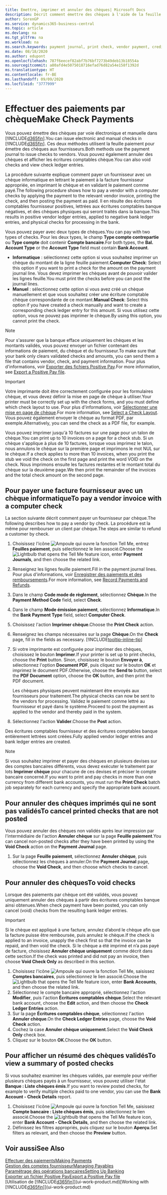 ```yaml
---
title: Emettre, imprimer et annuler des chèques| Microsoft Docs
description: Décrit comment émettre des chèques à l'aide de la feuille paiement, imprimer des chèques, et annuler ou afficher les écritures comptables chèque dans Business Central.
author: SorenGP
ms.service: dynamics365-business-central
ms.topic: article
ms.devlang: na
ms.tgt_pltfrm: na
ms.workload: na
ms.search.keywords: payment journal, print check, vendor payment, creditor, debt, balance due, AP
ms.date: 08/18/2020
ms.author: edupont
ms.openlocfilehash: 787f6eecef82abf7b76bf7273b49deb13b18554a
ms.sourcegitcommit: a80afd4e5075018716efad76d82a54e158f1392d
ms.translationtype: HT
ms.contentlocale: fr-BE
ms.lasthandoff: 09/09/2020
ms.locfileid: "3777999"
---
```

# <a name="make-check-payments"></a><span data-ttu-id="32e84-103">Effectuer des paiements par chèque</span><span class="sxs-lookup"><span data-stu-id="32e84-103">Make Check Payments</span></span>

<span data-ttu-id="32e84-104">Vous pouvez émettre des chèques par voie électronique et manuelle dans [!INCLUDE[d365fin](includes/d365fin_md.md)].</span><span class="sxs-lookup"><span data-stu-id="32e84-104">You can issue electronic and manual checks in [!INCLUDE[d365fin](includes/d365fin_md.md)].</span></span> <span data-ttu-id="32e84-105">Ces deux méthodes utilisent la feuille paiement pour émettre des chèques aux fournisseurs.</span><span class="sxs-lookup"><span data-stu-id="32e84-105">Both methods use the payment journal to issue checks to vendors.</span></span> <span data-ttu-id="32e84-106">Vous pouvez également annuler des chèques et afficher les écritures comptables chèque.</span><span class="sxs-lookup"><span data-stu-id="32e84-106">You can also void checks and view check ledger entries.</span></span>

<span data-ttu-id="32e84-107">La procédure suivante explique comment payer un fournisseur avec un chèque informatique en lettrant le paiement à la facture fournisseur appropriée, en imprimant le chèque et en validant le paiement comme payé.</span><span class="sxs-lookup"><span data-stu-id="32e84-107">The following procedure shows how to pay a vendor with a computer checks by applying the payment to the relevant vendor invoice, printing the check, and then posting the payment as paid.</span></span> <span data-ttu-id="32e84-108">Il en résulte des écritures comptables fournisseur positives, lettrées aux écritures comptables banque négatives, et des chèques physiques qui seront traités dans la banque.</span><span class="sxs-lookup"><span data-stu-id="32e84-108">This results in positive vendor ledger entries, applied to negative bank ledger entries, and physical checks for processing in the bank.</span></span>

<span data-ttu-id="32e84-109">Vous pouvez payer avec deux types de chèques.</span><span class="sxs-lookup"><span data-stu-id="32e84-109">You can pay with two types of checks.</span></span> <span data-ttu-id="32e84-110">Pour les deux types, le champ **Type compte contrepartie** ou **Type compte** doit contenir **Compte bancaire**.</span><span class="sxs-lookup"><span data-stu-id="32e84-110">For both types, the **Bal. Account Type** or the **Account Type** field must contain **Bank Account**.</span></span>

- <span data-ttu-id="32e84-111">**Informatique** : sélectionnez cette option si vous souhaitez imprimer un chèque du montant de la ligne feuille paiement.</span><span class="sxs-lookup"><span data-stu-id="32e84-111">**Computer Check**: Select this option if you want to print a check for the amount on the payment journal line.</span></span> <span data-ttu-id="32e84-112">Vous devez imprimer les chèques avant de pouvoir valider les lignes feuille.</span><span class="sxs-lookup"><span data-stu-id="32e84-112">You must print the checks before you can post the journal lines.</span></span>
- <span data-ttu-id="32e84-113">**Manuel** : sélectionnez cette option si vous avez créé un chèque manuellement et que vous souhaitez créer une écriture comptable chèque correspondante de ce montant.</span><span class="sxs-lookup"><span data-stu-id="32e84-113">**Manual Check**: Select this option if you have created a check manually and want to create a corresponding check ledger entry for this amount.</span></span> <span data-ttu-id="32e84-114">Si vous utilisez cette option, vous ne pouvez pas imprimer le chèque.</span><span class="sxs-lookup"><span data-stu-id="32e84-114">By using this option, you cannot print the check.</span></span>

> [!NOTE]  
> <span data-ttu-id="32e84-115">Pour s'assurer que la banque efface uniquement les chèques et les montants validés, vous pouvez envoyer un fichier contenant des informations de paiement, du chèque et du fournisseur.</span><span class="sxs-lookup"><span data-stu-id="32e84-115">To make sure that your bank only clears validated checks and amounts, you can send them a file that contains vendor, check, and payment information.</span></span> <span data-ttu-id="32e84-116">Pour plus d'informations, voir [Exporter des fichiers Positive Pay](finance-how-positive-pay.md).</span><span class="sxs-lookup"><span data-stu-id="32e84-116">For more information, see [Export a Positive Pay file](finance-how-positive-pay.md).</span></span>

> [!IMPORTANT]
> <span data-ttu-id="32e84-117">Votre imprimante doit être correctement configurée pour les formulaires chèque, et vous devez définir la mise en page de chèque à utiliser.</span><span class="sxs-lookup"><span data-stu-id="32e84-117">Your printer must be correctly set up with the check forms, and you must define which check layout to use.</span></span> <span data-ttu-id="32e84-118">Pour plus d'informations, voir [Sélectionner une mise en page de chèque](finance-how-define-check-layouts.md).</span><span class="sxs-lookup"><span data-stu-id="32e84-118">For more information, see [Select a Check Layout](finance-how-define-check-layouts.md).</span></span> <span data-ttu-id="32e84-119">Vous pouvez également envoyer le chèque au format PDF, par exemple.</span><span class="sxs-lookup"><span data-stu-id="32e84-119">Alternatively, you can send the check as a PDF file, for example.</span></span>  

<span data-ttu-id="32e84-120">Vous pouvez imprimer jusqu'à 10 factures sur une page pour un talon de chèque.</span><span class="sxs-lookup"><span data-stu-id="32e84-120">You can print up to 10 invoices on a page for a check stub.</span></span> <span data-ttu-id="32e84-121">Si un chèque s'applique à plus de 10 factures, lorsque vous imprimez le talon, nous annulons le chèque sur la première page et imprimons le mot NUL sur le chèque.</span><span class="sxs-lookup"><span data-stu-id="32e84-121">If a check applies to more than 10 invoices, when you print the stub we void the check on the first page and print the word VOID on the check.</span></span> <span data-ttu-id="32e84-122">Nous imprimons ensuite les factures restantes et le montant total du chèque sur la deuxième page.</span><span class="sxs-lookup"><span data-stu-id="32e84-122">We then print the remainder of the invoices and the total check amount on the second page.</span></span>

## <a name="to-pay-a-vendor-invoice-with-a-computer-check"></a><span data-ttu-id="32e84-123">Pour payer une facture fournisseur avec un chèque informatique</span><span class="sxs-lookup"><span data-stu-id="32e84-123">To pay a vendor invoice with a computer check</span></span>
<span data-ttu-id="32e84-124">La section suivante décrit comment payer un fournisseur par chèque.</span><span class="sxs-lookup"><span data-stu-id="32e84-124">The following describes how to pay a vendor by check.</span></span> <span data-ttu-id="32e84-125">La procédure est la même pour rembourser un client par chèque.</span><span class="sxs-lookup"><span data-stu-id="32e84-125">The steps are similar to refund a customer by check.</span></span>

1. <span data-ttu-id="32e84-126">Choisissez l'icône ![Ampoule qui ouvre la fonction Tell Me](media/ui-search/search_small.png "Dites-moi ce que vous voulez faire"), entrez **Feuilles paiement**, puis sélectionnez le lien associé.</span><span class="sxs-lookup"><span data-stu-id="32e84-126">Choose the ![Lightbulb that opens the Tell Me feature](media/ui-search/search_small.png "Tell me what you want to do") icon, enter **Payment Journals**, and then choose the related link.</span></span>
2. <span data-ttu-id="32e84-127">Renseignez les lignes feuille paiement.</span><span class="sxs-lookup"><span data-stu-id="32e84-127">Fill in the payment journal lines.</span></span> <span data-ttu-id="32e84-128">Pour plus d'informations, voir [Enregistrer des paiements et des remboursements](payables-how-post-payments-refunds.md).</span><span class="sxs-lookup"><span data-stu-id="32e84-128">For more information, see [Record Payments and Refunds](payables-how-post-payments-refunds.md).</span></span>
3. <span data-ttu-id="32e84-129">Dans le champ **Code mode de règlement**, sélectionnez **Chèque**.</span><span class="sxs-lookup"><span data-stu-id="32e84-129">In the **Payment Method Code** field, select **Check**.</span></span>
4. <span data-ttu-id="32e84-130">Dans le champ **Mode émission paiement**, sélectionnez **Informatique**.</span><span class="sxs-lookup"><span data-stu-id="32e84-130">In the **Bank Payment Type** field, select **Computer Check**.</span></span>
5. <span data-ttu-id="32e84-131">Choisissez l'action **Imprimer chèque**.</span><span class="sxs-lookup"><span data-stu-id="32e84-131">Choose the **Print Check** action.</span></span>
6. <span data-ttu-id="32e84-132">Renseignez les champs nécessaires sur la page **Chèque**.</span><span class="sxs-lookup"><span data-stu-id="32e84-132">On the **Check** page, fill in the fields as necessary.</span></span> [!INCLUDE[tooltip-inline-tip](includes/tooltip-inline-tip_md.md)]
7. <span data-ttu-id="32e84-133">Si votre imprimante est configurée pour imprimer des chèques, choisissez le bouton **Imprimer**.</span><span class="sxs-lookup"><span data-stu-id="32e84-133">If your printer is set up to print checks, choose the **Print** button.</span></span> <span data-ttu-id="32e84-134">Sinon, choisissez le bouton **Envoyer à**, sélectionnez l'option **Document PDF**, puis cliquez sur le bouton **OK** et imprimez le document PDF.</span><span class="sxs-lookup"><span data-stu-id="32e84-134">Otherwise, choose the **Send to** button, select the **PDF Document** option, choose the **OK** button, and then print the PDF document.</span></span>

    <span data-ttu-id="32e84-135">Les chèques physiques peuvent maintenant être envoyés aux fournisseurs pour traitement.</span><span class="sxs-lookup"><span data-stu-id="32e84-135">The physical checks can now be sent to the vendors for processing.</span></span> <span data-ttu-id="32e84-136">Validez le paiement comme lettré au fournisseur et payé dans le système.</span><span class="sxs-lookup"><span data-stu-id="32e84-136">Proceed to post the payment as applied to the vendor and thereby paid in the system.</span></span>
8. <span data-ttu-id="32e84-137">Sélectionnez l'action **Valider**.</span><span class="sxs-lookup"><span data-stu-id="32e84-137">Choose the **Post** action.</span></span>

<span data-ttu-id="32e84-138">Des écritures comptables fournisseur et des écritures comptables banque entièrement lettrées sont créées.</span><span class="sxs-lookup"><span data-stu-id="32e84-138">Fully applied vendor ledger entries and bank ledger entries are created.</span></span>

> [!NOTE]  
> <span data-ttu-id="32e84-139">Si vous souhaitez imprimer et payer des chèques en plusieurs devises sur des comptes bancaires différents, vous devez exécuter le traitement par lots **Imprimer chèque** pour chacune de ces devises et préciser le compte bancaire concerné.</span><span class="sxs-lookup"><span data-stu-id="32e84-139">If you want to print and pay checks in more than one currency from different bank accounts, you must run the **Print Check** batch job separately for each currency and specify the appropriate bank account.</span></span>

## <a name="to-cancel-printed-checks-that-are-not-posted"></a><span data-ttu-id="32e84-140">Pour annuler des chèques imprimés qui ne sont pas validés</span><span class="sxs-lookup"><span data-stu-id="32e84-140">To cancel printed checks that are not posted</span></span>
<span data-ttu-id="32e84-141">Vous pouvez annuler des chèques non validés après leur impression par l'intermédiaire de l'action **Annuler chèque** sur la page **Feuille paiement**.</span><span class="sxs-lookup"><span data-stu-id="32e84-141">You can cancel non-posted checks after they have been printed by using the **Void Check** action on the **Payment Journal** page.</span></span>

1. <span data-ttu-id="32e84-142">Sur la page **Feuille paiement**, sélectionnez **Annuler chèque**, puis sélectionnez les chèques à annuler.</span><span class="sxs-lookup"><span data-stu-id="32e84-142">On the **Payment Journal** page, choose the **Void Check**, and then choose which checks to cancel.</span></span>

## <a name="to-void-checks"></a><span data-ttu-id="32e84-143">Pour annuler des chèques</span><span class="sxs-lookup"><span data-stu-id="32e84-143">To void checks</span></span>

<span data-ttu-id="32e84-144">Lorsque des paiements par chèque ont été validés, vous pouvez uniquement annuler des chèques à partir des écritures comptables banque ainsi obtenues.</span><span class="sxs-lookup"><span data-stu-id="32e84-144">When check payment have been posted, you can only cancel (void) checks from the resulting bank ledger entries.</span></span>

> [!IMPORTANT]
> <span data-ttu-id="32e84-145">Si le chèque est appliqué à une facture, annulez d’abord le chèque afin que la facture puisse être remboursée, puis annulez le chèque.</span><span class="sxs-lookup"><span data-stu-id="32e84-145">If the check is applied to an invoice, unapply the check first so that the invoice can be repaid, and then void the check.</span></span> <span data-ttu-id="32e84-146">Si le chèque a été imprimé et n’a pas payé de facture, choisissez **Annuler chèque uniquement** comme décrit dans cette section.</span><span class="sxs-lookup"><span data-stu-id="32e84-146">If the check was printed and did not pay an invoice, then choose **Void Check Only** as described in this section.</span></span>

1. <span data-ttu-id="32e84-147">Choisissez l'icône ![Ampoule qui ouvre la fonction Tell Me](media/ui-search/search_small.png "Dites-moi ce que vous voulez faire"), saisissez **Comptes bancaires**, puis sélectionnez le lien associé.</span><span class="sxs-lookup"><span data-stu-id="32e84-147">Choose the ![Lightbulb that opens the Tell Me feature](media/ui-search/search_small.png "Tell me what you want to do") icon, enter **Bank Accounts**, and then choose the related link.</span></span>
2. <span data-ttu-id="32e84-148">Sélectionnez le compte bancaire approprié, sélectionnez l'action **Modifier**, puis l'action **Écritures comptables chèque**.</span><span class="sxs-lookup"><span data-stu-id="32e84-148">Select the relevant bank account, choose the **Edit** action, and then choose the **Check Ledger Entries** action.</span></span>
3. <span data-ttu-id="32e84-149">Sur la page **Écritures comptables chèque**, sélectionnez l'action **Annuler chèque**.</span><span class="sxs-lookup"><span data-stu-id="32e84-149">On the **Check Ledger Entries** page, choose the **Void Check** action.</span></span>
4. <span data-ttu-id="32e84-150">Cochez la case **Annuler chèque uniquement**.</span><span class="sxs-lookup"><span data-stu-id="32e84-150">Select the **Void Check Only** check box.</span></span>
5. <span data-ttu-id="32e84-151">Cliquez sur le bouton **OK**.</span><span class="sxs-lookup"><span data-stu-id="32e84-151">Choose the **OK** button.</span></span>

## <a name="to-view-a-summary-of-posted-checks"></a><span data-ttu-id="32e84-152">Pour afficher un résumé des chèques validés</span><span class="sxs-lookup"><span data-stu-id="32e84-152">To view a summary of posted checks</span></span>
<span data-ttu-id="32e84-153">Si vous souhaitez examiner les chèques validés, par exemple pour vérifier plusieurs chèques payés à un fournisseur, vous pouvez utiliser l'état **Banque : Liste chèques émis**.</span><span class="sxs-lookup"><span data-stu-id="32e84-153">If you want to review posted checks, for example to verify multiple checks paid to one vendor, you can use the **Bank Account - Check Details** report.</span></span>
1. <span data-ttu-id="32e84-154">Choisissez l'icône ![Ampoule qui ouvre la fonction Tell Me](media/ui-search/search_small.png "Dites-moi ce que vous voulez faire"), saisissez **Compte bancaire : Liste chèques émis**, puis sélectionnez le lien associé.</span><span class="sxs-lookup"><span data-stu-id="32e84-154">Choose the ![Lightbulb that opens the Tell Me feature](media/ui-search/search_small.png "Tell me what you want to do") icon, enter **Bank Account - Check Details**, and then choose the related link.</span></span>
2. <span data-ttu-id="32e84-155">Définissez les filtres appropriés, puis cliquez sur le bouton **Aperçu**.</span><span class="sxs-lookup"><span data-stu-id="32e84-155">Set filters as relevant, and then choose the **Preview** button.</span></span>

## <a name="see-also"></a><span data-ttu-id="32e84-156">Voir aussi</span><span class="sxs-lookup"><span data-stu-id="32e84-156">See Also</span></span>
[<span data-ttu-id="32e84-157">Effectuer des paiements</span><span class="sxs-lookup"><span data-stu-id="32e84-157">Making Payments</span></span>](payables-make-payments.md)  
[<span data-ttu-id="32e84-158">Gestion des comptes fournisseur</span><span class="sxs-lookup"><span data-stu-id="32e84-158">Managing Payables</span></span>](payables-manage-payables.md)  
[<span data-ttu-id="32e84-159">Paramétrage des opérations bancaires</span><span class="sxs-lookup"><span data-stu-id="32e84-159">Setting Up Banking</span></span>](bank-setup-banking.md)  
[<span data-ttu-id="32e84-160">Exporter un fichier Positive Pay</span><span class="sxs-lookup"><span data-stu-id="32e84-160">Export a Positive Pay file</span></span>](finance-how-positive-pay.md)  
<span data-ttu-id="32e84-161">[Utilisation de [!INCLUDE[d365fin](includes/d365fin_md.md)]](ui-work-product.md)</span><span class="sxs-lookup"><span data-stu-id="32e84-161">[Working with [!INCLUDE[d365fin](includes/d365fin_md.md)]](ui-work-product.md)</span></span>  
